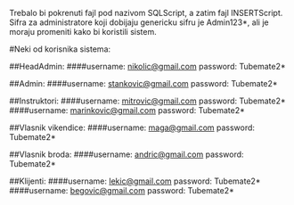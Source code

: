 Trebalo bi pokrenuti fajl pod nazivom SQLScript, a zatim fajl INSERTScript.
Sifra za administratore koji dobijaju genericku sifru je Admin123*, ali je moraju promeniti kako bi koristili sistem.

#Neki od korisnika sistema:

##HeadAdmin:
####username: nikolic@gmail.com  password: Tubemate2*

##Admin:
####username: stankovic@gmail.com  password: Tubemate2*

##Instruktori:
####username: mitrovic@gmail.com  password: Tubemate2*
####username: marinkovic@gmail.com  password: Tubemate2*

##Vlasnik vikendice:
####username: maga@gmail.com  password: Tubemate2*

##Vlasnik broda:
####username: andric@gmail.com  password: Tubemate2*

##Klijenti:
####username: lekic@gmail.com  password: Tubemate2*
####username: begovic@gmail.com  password: Tubemate2*
